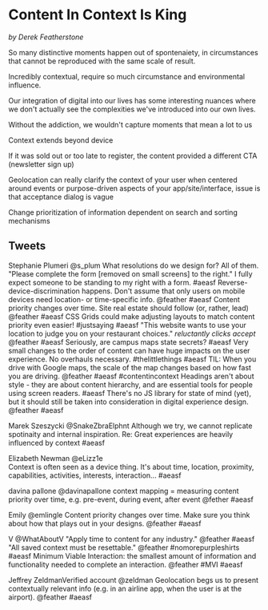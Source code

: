 Content In Context Is King
==========================
*by Derek Featherstone*

So many distinctive moments happen out of spontenaiety, in circumstances that cannot be reproduced with the same scale of result.

Incredibly contextual, require so much circumstance and environmental influence.

Our integration of digital into our lives has some interesting nuances where we don't actually see the complexities we've introduced into our own lives.

Without the addiction, we wouldn't capture moments that mean a lot to us

Context extends beyond device

If it was sold out or too late to register, the content provided a different CTA (newsletter sign up)

Geolocation can really clarify the context of your user when centered around events or purpose-driven aspects of your app/site/interface, issue is that acceptance dialog is vague

Change prioritization of information dependent on search and sorting mechanisms

Tweets
------
Stephanie Plumeri ‏@s_plum
What resolutions do we design for? All of them.
"Please complete the form [removed on small screens] to the right." I fully expect someone to be standing to my right with a form. #aeasf
Reverse-device-discrimination happens. Don't assume that only users on mobile devices need location- or time-specific info. @feather #aeasf
Content priority changes over time. Site real estate should follow (or, rather, lead) @feather #aeasf
CSS Grids could make adjusting layouts to match content priority even easier! #justsaying #aeasf
"This website wants to use your location to judge you on your restaurant choices." *reluctantly clicks accept* @feather #aeasf
Seriously, are campus maps state secrets? #aeasf
Very small changes to the order of content can have huge impacts on the user experience. No overhauls necessary. #thelittlethings #aeasf
TIL: When you drive with Google maps, the scale of the map changes based on how fast you are driving. @feather #aeasf #contentincontext
Headings aren't about style - they are about content hierarchy, and are essential tools for people using screen readers. #aeasf
There's no JS library for state of mind (yet), but it should still be taken into consideration in digital experience design. @feather #aeasf

Marek Szeszycki ‏@SnakeZbraElphnt
Although we try, we cannot replicate spotinaity and internal inspiration. Re: Great experiences are heavily influenced by context #aeasf

Elizabeth Newman ‏@eLizz1e  
Context is often seen as a device thing. It's about time, location, proximity, capabilities, activities, interests, interaction... #aeasf

davina pallone ‏@davinapallone
context mapping = measuring content priority over time, e.g. pre-event, during event, after event @fether #aeasf

Emily ‏@emlingle
Content priority changes over time. Make sure you think about how that plays out in your designs. @feather #aeasf

V ‏@WhatAboutV
"Apply time to content for any industry." @feather #aeasf
"All saved context must be resettable." @feather #nomorepurpleshirts #aeasf
Minimum Viable Interaction: the smallest amount of information and functionality
needed to complete an interaction. @feather #MVI #aeasf

Jeffrey ZeldmanVerified account ‏@zeldman
Geolocation begs us to present contextually relevant info (e.g. in an airline app, when the user is at the airport). @feather #aeasf
